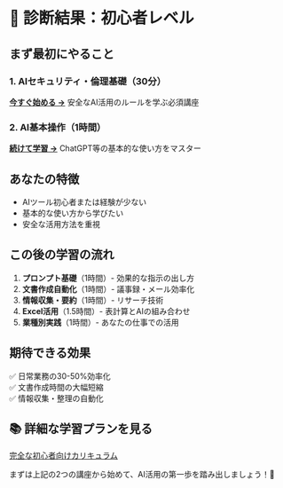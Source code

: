 # 🎯 診断結果：初心者レベル

## まず最初にやること

### 1. AIセキュリティ・倫理基礎（30分）
[**今すぐ始める →**](../required/security-basics.md)
安全なAI活用のルールを学ぶ必須講座

### 2. AI基本操作（1時間）
[**続けて学習 →**](../basic/01-ai-basics.md)
ChatGPT等の基本的な使い方をマスター

## あなたの特徴
- AIツール初心者または経験が少ない
- 基本的な使い方から学びたい
- 安全な活用方法を重視

## この後の学習の流れ
1. **プロンプト基礎**（1時間）- 効果的な指示の出し方
2. **文書作成自動化**（1時間）- 議事録・メール効率化
3. **情報収集・要約**（1時間）- リサーチ技術
4. **Excel活用**（1.5時間）- 表計算とAIの組み合わせ
5. **業種別実践**（1時間）- あなたの仕事での活用

## 期待できる効果
✅ 日常業務の30-50%効率化  
✅ 文書作成時間の大幅短縮  
✅ 情報収集・整理の自動化  

## 📚 詳細な学習プランを見る
[完全な初心者向けカリキュラム](../curriculum-overview.md#初心者コース)

まずは上記の2つの講座から始めて、AI活用の第一歩を踏み出しましょう！🚀